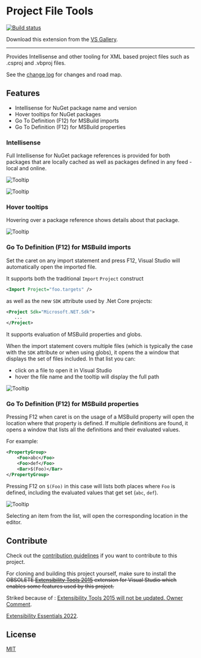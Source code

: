 # Project File Tools

<!-- Replace this badge with your own-->
[![Build status](https://ci.appveyor.com/api/projects/status/hv6uyc059rqbc6fj?svg=true)](https://ci.appveyor.com/project/madskristensen/extensibilitytools)

<!-- Update the VS Gallery link after you upload the VSIX-->
Download this extension from the [VS Gallery](https://aka.ms/projfiletools).

---------------------------------------

Provides Intellisense and other tooling for XML based project files such as .csproj and .vbproj files.

See the [change log](CHANGELOG.md) for changes and road map.

## Features

- Intellisense for NuGet package name and version
- Hover tooltips for NuGet packages
- Go To Definition (F12) for MSBuild imports
- Go To Definition (F12) for MSBuild properties

### Intellisense
Full Intellisense for NuGet package references is provided for both packages that are locally cached as well as packages defined in any feed - local and online.

![Tooltip](art/completion-name.png)

![Tooltip](art/completion-version.png)

### Hover tooltips
Hovering over a package reference shows details about that package.

![Tooltip](art/tooltip.png)

### Go To Definition (F12) for MSBuild imports
Set the caret on any import statement and press F12, Visual Studio will automatically open the imported file.

It supports both the traditional `Import` `Project` construct
```XML
<Import Project="foo.targets" />
```
as well as the new `SDK` attribute used by .Net Core projects:
```XML
<Project Sdk="Microsoft.NET.Sdk">
   ...
</Project>
``` 

It supports evaluation of MSBuild properties and globs.

When the import statement covers multiple files (which is typically the case with the `SDK` attribute or when using globs), it opens the a window that displays the set of files included. In that list you can:
- click on a file to open it in Visual Studio
- hover the file name and the tooltip will display the full path

![Tooltip](art/SdkImports.png)

### Go To Definition (F12) for MSBuild properties

Pressing F12 when caret is on the usage of a MSBuild property will open the location where that property is defined. If multiple definitions are found, it opens a window that lists all the definitions and their evaluated values.

For example:
```XML
<PropertyGroup>
    <Foo>abc</Foo>
    <Foo>def</Foo>
    <Bar>$(Foo)</Bar>
</PropertyGroup>
```
Pressing F12 on `$(Foo)` in this case will lists both places where `Foo` is defined, including the evaluated values that get set (`abc`, `def`).

![Tooltip](art/FooDefinitions.png)

Selecting an item from the list, will open the corresponding location in the editor.

## Contribute
Check out the [contribution guidelines](CONTRIBUTING.md)
if you want to contribute to this project.

For cloning and building this project yourself, make sure
to install the
~~OBSOLETE [Extensibility Tools 2015](https://visualstudiogallery.msdn.microsoft.com/ab39a092-1343-46e2-b0f1-6a3f91155aa6)
extension for Visual Studio which enables some features used by this project.~~

Striked because of : [Extensibility Tools 2015 will not be updated. Owner Comment](https://github.com/madskristensen/ExtensibilityTools/pull/71#issuecomment-771020149).

[Extensibility Essentials 2022](https://www.vsixgallery.com/extension/4c38fd13-e407-4da6-a7b2-a04346af8943).


## License
[MIT](LICENSE)
